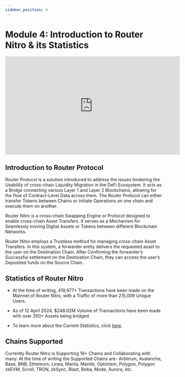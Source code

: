 ```yaml
---
sidebar_position: 4
---
```


# Module 4: Introduction to Router Nitro & its Statistics

<iframe width="560" height="315" src="https://www.youtube.com/embed/wNpeuBO1YDY" frameborder="0" allow="accelerometer; autoplay; encrypted-media; gyroscope; picture-in-picture" allowfullscreen></iframe>

## Introduction to Router Protocol

Router Protocol is a solution introduced to address the issues hindering the Usability of cross-chain Liquidity Migration in the DeFi Ecosystem. It acts as a Bridge connecting various Layer 1 and Layer 2 Blockchains, allowing for the flow of Contract-Level Data across them. The Router Protocol can either transfer Tokens between Chains or initiate Operations on one chain and execute them on another.

Router Nitro is a cross-chain Swapping Engine or Protocol designed to enable cross-chain Asset Transfers. It serves as a Mechanism for Seamlessly moving Digital Assets or Tokens between different Blockchain Networks.

Router Nitro employs a Trustless method for managing cross-chain Asset Transfers. In this system, a forwarder entity delivers the requested asset to the user on the Destination Chain. After Confirming the forwarder’s Successful settlement on the Destination Chain, they can access the user’s Deposited funds on the Source Chain.

## Statistics of Router Nitro

- At the time of writing, 419,977+ Transactions have been made on the Mainnet of Router Nitro, with a Traffic of more than 215,009 Unique Users.

- As of 12 April 2024, $248.02M Volume of Transactions have been made with over 350+ Assets being bridged.

- To learn more about the Current Statistics, click [here](https://explorer.routernitro.com).

## Chains Supported

Currently Router Nitro is Supporting 18+ Chains and Collaborating with many. At the time of writing the Supported Chains are- Arbitrum, Avalanche, Base, BNB, Ethereum, Linea, Manta, Mantle, Optimism, Polygon, Polygon zkEVM, Scroll, TRON, zkSync, Blast, Boba, Mode, Aurora, etc.
